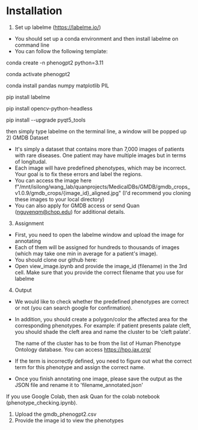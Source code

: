 # Installation
1) Set up labelme (https://labelme.io/)
- You should set up a conda environment and then install labelme on command line
- You can follow the following template:
  
conda create -n phenogpt2 python=3.11

conda activate phenogpt2

conda install pandas numpy matplotlib PIL

pip install labelme

pip install opencv-python-headless

pip install --upgrade pyqt5_tools

then simply type labelme on the terminal line, a window will be popped up
2) GMDB Dataset
- It's simply a dataset that contains more than 7,000 images of patients with rare diseases. One patient may have multiple images but in terms of longitudal. 
- Each image will have predefined phenotypes, which may be incorrect. Your goal is to fix these errors and label the regions.
- You can access the image here f"/mnt/isilong/wang_lab/quanprojects/MedicalDBs/GMDB/gmdb_crops_v1.0.9/gmdb_crops/{image_id}_aligned.jpg" (I'd recommend you cloning these images to your local directory)
- You can also apply for GMDB access or send Quan (nguyenqm@chop.edu) for additional details.
3) Assignment
- First, you need to open the labelme window and upload the image for annotating
- Each of them will be assigned for hundreds to thousands of images (which may take one min in average for a patient's image).
- You should clone our github here: 
- Open view_image.ipynb and provide the image_id (filename) in the 3rd cell. Make sure that you provide the correct filename that you use for labelme 
4) Output
- We would like to check whether the predefined phenotypes are correct or not (you can search google for confirmation).
- In addition, you should create a polygon/color the affected area for the corresponding phenotypes.
    For example: if patient presents palate cleft, you should shade the cleft area and name the cluster to be 'cleft palate'.
  
    The name of the cluster has to be from the list of Human Phenotype Ontology database. You can access https://hpo.jax.org/
- If the term is incorrectly defined, you need to figure out what the correct term for this phenotype and assign the correct name. 
- Once you finish annotating one image, please save the output as the JSON file and rename it to 'filename_annotated.json'



If you use Google Colab, then ask Quan for the colab notebook (phenotype_checking.ipynb).
1) Upload the gmdb_phenogpt2.csv
2) Provide the image id to view the phenotypes
